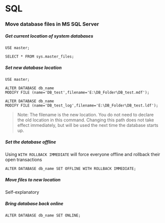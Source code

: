 # SQL

### Move database files in MS SQL Server

##### Get current location of system databases

```
USE master;

SELECT * FROM sys.master_files;
```

##### Set new database location

```
USE master;

ALTER DATABASE db_name
MODIFY FILE (name='DB_test',filename='E:\DB_Folder\DB_test.mdf');

ALTER DATABASE db_name
MODIFY FILE (name='DB_test_log',filename='E:\DB_Folder\DB_test.ldf');
```
> Note: The filename  is the new location. You do not need to declare the old location in this command. Changing this path does not take effect immediately, but will be used the next time the database starts up.

##### Set the database offline

Using `WITH ROLLBACK IMMEDIATE` will force everyone offline and rollback their open transactions

`ALTER DATABASE db_name SET OFFLINE WITH ROLLBACK IMMEDIATE;`

##### Move files to new location

Self-explanatory

##### Bring database back online

`ALTER DATABASE db_name SET ONLINE;`
